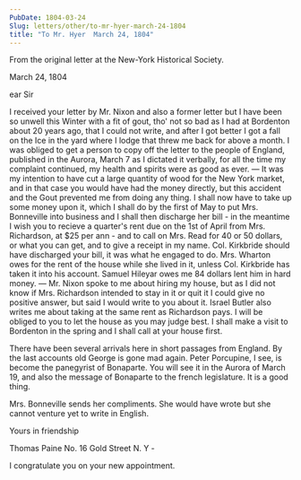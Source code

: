 ```yaml
---
PubDate: 1804-03-24
Slug: letters/other/to-mr-hyer-march-24-1804
title: "To Mr. Hyer  March 24, 1804"
---
```


   From the original letter at the New-York Historical Society.

   March 24, 1804

   ear Sir

   I received your letter by Mr. Nixon and also a former letter but I have
   been so unwell this Winter with a fit of gout, tho' not so bad as I had
   at Bordenton about 20 years ago, that I could not write, and after I
   got better I got a fall on the Ice in the yard where I lodge that threw
   me back for above a month. I was obliged to get a person to copy off the
   letter to the people of England, published in the Aurora, March 7 as I
   dictated it verbally, for all the time my complaint continued, my health
   and spirits were as good as ever. &mdash; It was my intention to have cut a 
   large quantity of wood for the New York market, and in that case you would have
   had the money directly, but this accident and the Gout prevented me from
   doing any thing. I shall now have to take up some money upon it, which I
   shall do by the first of May to put Mrs. Bonneville into business and I
   shall then discharge her bill - in the meantime I wish you to recieve a
   quarter's rent due on the 1st of April from Mrs. Richardson, at $25 per
   ann - and to call on Mrs. Read for 40 or 50 dollars, or what you can get,
   and to give a receipt in my name. Col. Kirkbride should have discharged
   your bill, it was what he engaged to do. Mrs. Wharton owes for the rent of
   the house while she lived in it, unless Col. Kirkbride has taken it into
   his account. Samuel Hileyar owes me 84 dollars lent him in hard money. &mdash; 
   Mr. Nixon spoke to me about hiring my house, but as I did not know if Mrs.
   Richardson intended to stay in it or quit it I could give no positive
   answer, but said I would write to you about it. Israel Butler also writes
   me about taking at the same rent as Richardson pays. I will be obliged to
   you to let the house as you may judge best. I shall make a visit to
   Bordenton in the spring and I shall call at your house first.

   There have been several arrivals here in short passages from England. By the 
   last accounts old George is gone mad again.
   Peter Porcupine, I see, is become the panegyrist of Bonaparte. You will
   see it in the Aurora of March 19, and also the message of Bonaparte to the
   french legislature. It is a good thing.

   Mrs. Bonneville sends her compliments. She would have wrote but she cannot
   venture yet to write in English. 
   
   Yours in friendship

   Thomas Paine
   No. 16 Gold Street N. Y -

   I congratulate you on your new appointment.

